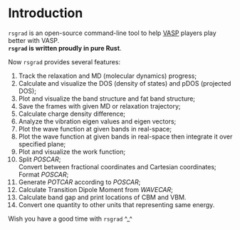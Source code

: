 # Introduction

`rsgrad` is an open-source command-line tool to help [VASP](https://vasp.at) players play better with VASP.  
__`rsgrad` is written proudly in pure Rust__.

Now `rsgrad` provides several features:
1. Track the relaxation and MD (molecular dynamics) progress;
2. Calculate and visualize the DOS (density of states) and pDOS (projected DOS);
3. Plot and visualize the band structure and fat band structure;
4. Save the frames with given MD or relaxation trajectory;
5. Calculate charge density difference;
6. Analyze the vibration eigen values and eigen vectors;
7. Plot the wave function at given bands in real-space;
8. Plot the wave function at given bands in real-space then integrate it over specified plane;
9. Plot and visualize the work function;
10. Split _POSCAR_;  
    Convert between fractional coordinates and Cartesian coordinates;  
    Format _POSCAR_;
11. Generate _POTCAR_ according to _POSCAR_;
12. Calculate Transition Dipole Moment from _WAVECAR_;
13. Calculate band gap and print locations of CBM and VBM.
14. Convert one quantity to other units that representing same energy.

Wish you have a good time with `rsgrad` ^\_^
